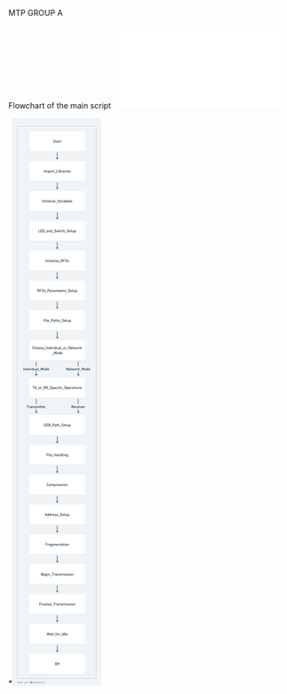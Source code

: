 MTP GROUP A

Flowchart of the main script ![main.py](main.py) 

*![Main flowchart](/docs/assets/Main.png)

